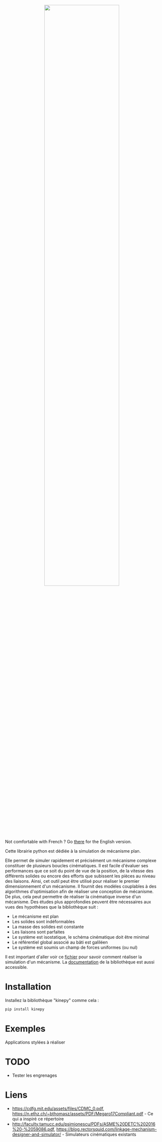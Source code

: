 <p align="center" width="100%">
    <img width="70%" src="https://user-images.githubusercontent.com/93446869/234020322-1ef75f2b-1900-4b86-a83c-96becd308c8c.svg">
</p>


Not comfortable with French ? Go [there](https://github.com/valentin-burillier/kinepy/blob/main/README_EN.md) for the English version. 

Cette librairie python est dédiée à la simulation de mécanisme plan.

Elle permet de simuler rapidement et précisément un mécanisme complexe constituer de plusieurs boucles cinématiques. Il est facile d'évaluer ses performances que ce soit du point de vue de la position, de la vitesse des différents solides ou encore des efforts que subissent les pièces au niveau des liaisons. Ainsi, cet outil peut être utilisé pour réaliser le premier dimensionnement d'un mécanisme. Il fournit des modèles couplables à des algorithmes d'optimisation afin de réaliser une conception de mécanisme. De plus, cela peut permettre de réaliser la cinématique inverse d'un mécanisme. Des études plus approfondies peuvent être nécessaires aux vues des hypothèses que la bibliothèque suit :

- Le mécanisme est plan
- Les solides sont indéformables
- La masse des solides est constante
- Les liaisons sont parfaites
- Le système est isostatique, le schéma cinématique doit être minimal
- Le référentiel global associé au bâti est galiléen
- Le système est soumis un champ de forces uniformes (ou nul)

Il est important d'aller voir ce [fichier](https://github.com/valentin-burillier/kinepy/blob/main/docs/utiliser_kinepy.md) pour savoir comment réaliser la simulation d'un mécanisme. La [documentation](https://github.com/valentin-burillier/kinepy/blob/main/docs) de la bibliothèque est aussi accessible. 

# Installation

Installez la bibliothèque "kinepy" comme cela :
```bash
pip install kinepy
```
# Exemples

Applications stylées à réaliser

# TODO

- Tester les engrenages

# Liens

- https://cdfg.mit.edu/assets/files/CDMC_0.pdf, https://n.ethz.ch/~bthomasz/assets/PDF/Megaro17Compliant.pdf - Ce qui a inspiré ce répertoire
- http://faculty.tamucc.edu/psimionescu/PDFs/ASME%20DETC%202016%20-%2059086.pdf, https://blog.rectorsquid.com/linkage-mechanism-designer-and-simulator/ - Simulateurs cinématiques existants
